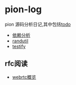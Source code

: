 # pion-log

pion 源码分析日记,其中包括[todo](/todo.md)

- [依赖分析](/dep.md)
- [randutil](/randutil.md)
- [testify](/testify.md)

## rfc阅读

- [webrtc概览](/rfc/rfc8825-RealTime-Protocols-for-Browser-Based-Applications.md?ts=2)
